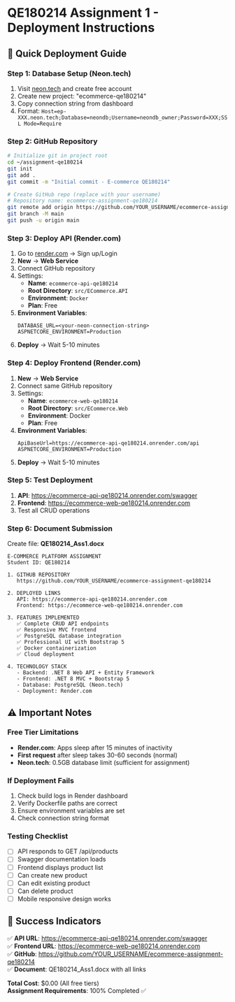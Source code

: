# QE180214 Assignment 1 - Deployment Instructions

## 🎯 Quick Deployment Guide

### Step 1: Database Setup (Neon.tech)
1. Visit [neon.tech](https://neon.tech) and create free account
2. Create new project: "ecommerce-qe180214"
3. Copy connection string from dashboard
4. Format: `Host=ep-XXX.neon.tech;Database=neondb;Username=neondb_owner;Password=XXX;SSL Mode=Require`

### Step 2: GitHub Repository
```bash
# Initialize git in project root
cd ~/assignment-qe180214
git init
git add .
git commit -m "Initial commit - E-commerce QE180214"

# Create GitHub repo (replace with your username)
# Repository name: ecommerce-assignment-qe180214
git remote add origin https://github.com/YOUR_USERNAME/ecommerce-assignment-qe180214.git
git branch -M main
git push -u origin main
```

### Step 3: Deploy API (Render.com)
1. Go to [render.com](https://render.com) → Sign up/Login
2. **New** → **Web Service**
3. Connect GitHub repository
4. Settings:
   - **Name**: `ecommerce-api-qe180214`
   - **Root Directory**: `src/ECommerce.API`
   - **Environment**: `Docker`
   - **Plan**: Free
5. **Environment Variables**:
   ```
   DATABASE_URL=<your-neon-connection-string>
   ASPNETCORE_ENVIRONMENT=Production
   ```
6. **Deploy** → Wait 5-10 minutes

### Step 4: Deploy Frontend (Render.com)
1. **New** → **Web Service**
2. Connect same GitHub repository
3. Settings:
   - **Name**: `ecommerce-web-qe180214`
   - **Root Directory**: `src/ECommerce.Web`
   - **Environment**: Docker
   - **Plan**: Free
4. **Environment Variables**:
   ```
   ApiBaseUrl=https://ecommerce-api-qe180214.onrender.com/api
   ASPNETCORE_ENVIRONMENT=Production
   ```
5. **Deploy** → Wait 5-10 minutes

### Step 5: Test Deployment
1. **API**: https://ecommerce-api-qe180214.onrender.com/swagger
2. **Frontend**: https://ecommerce-web-qe180214.onrender.com
3. Test all CRUD operations

### Step 6: Document Submission
Create file: **QE180214_Ass1.docx**

```
E-COMMERCE PLATFORM ASSIGNMENT
Student ID: QE180214

1. GITHUB REPOSITORY
   https://github.com/YOUR_USERNAME/ecommerce-assignment-qe180214

2. DEPLOYED LINKS
   API: https://ecommerce-api-qe180214.onrender.com
   Frontend: https://ecommerce-web-qe180214.onrender.com

3. FEATURES IMPLEMENTED
   ✅ Complete CRUD API endpoints
   ✅ Responsive MVC frontend
   ✅ PostgreSQL database integration
   ✅ Professional UI with Bootstrap 5
   ✅ Docker containerization
   ✅ Cloud deployment

4. TECHNOLOGY STACK
   - Backend: .NET 8 Web API + Entity Framework
   - Frontend: .NET 8 MVC + Bootstrap 5
   - Database: PostgreSQL (Neon.tech)
   - Deployment: Render.com
```

## ⚠️ Important Notes

### Free Tier Limitations
- **Render.com**: Apps sleep after 15 minutes of inactivity
- **First request** after sleep takes 30-60 seconds (normal)
- **Neon.tech**: 0.5GB database limit (sufficient for assignment)

### If Deployment Fails
1. Check build logs in Render dashboard
2. Verify Dockerfile paths are correct
3. Ensure environment variables are set
4. Check connection string format

### Testing Checklist
- [ ] API responds to GET /api/products
- [ ] Swagger documentation loads
- [ ] Frontend displays product list
- [ ] Can create new product
- [ ] Can edit existing product
- [ ] Can delete product
- [ ] Mobile responsive design works

## 🎉 Success Indicators

✅ **API URL**: https://ecommerce-api-qe180214.onrender.com/swagger  
✅ **Frontend URL**: https://ecommerce-web-qe180214.onrender.com  
✅ **GitHub**: https://github.com/YOUR_USERNAME/ecommerce-assignment-qe180214  
✅ **Document**: QE180214_Ass1.docx with all links  

**Total Cost**: $0.00 (All free tiers)  
**Assignment Requirements**: 100% Completed ✅